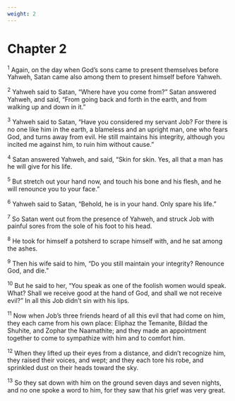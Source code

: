 ```yaml
---
weight: 2
---
```


# Chapter 2

<sup>1</sup> Again, on the day when God’s sons came to present themselves before Yahweh, Satan came also among them to present himself before Yahweh. 

<sup>2</sup> Yahweh said to Satan, “Where have you come from?” Satan answered Yahweh, and said, “From going back and forth in the earth, and from walking up and down in it.” 

<sup>3</sup> Yahweh said to Satan, “Have you considered my servant Job? For there is no one like him in the earth, a blameless and an upright man, one who fears God, and turns away from evil. He still maintains his integrity, although you incited me against him, to ruin him without cause.” 

<sup>4</sup> Satan answered Yahweh, and said, “Skin for skin. Yes, all that a man has he will give for his life. 

<sup>5</sup> But stretch out your hand now, and touch his bone and his flesh, and he will renounce you to your face.” 

<sup>6</sup> Yahweh said to Satan, “Behold, he is in your hand. Only spare his life.” 

<sup>7</sup> So Satan went out from the presence of Yahweh, and struck Job with painful sores from the sole of his foot to his head. 

<sup>8</sup> He took for himself a potsherd to scrape himself with, and he sat among the ashes. 

<sup>9</sup> Then his wife said to him, “Do you still maintain your integrity? Renounce God, and die.” 

<sup>10</sup> But he said to her, “You speak as one of the foolish women would speak. What? Shall we receive good at the hand of God, and shall we not receive evil?” In all this Job didn’t sin with his lips. 

<sup>11</sup> Now when Job’s three friends heard of all this evil that had come on him, they each came from his own place: Eliphaz the Temanite, Bildad the Shuhite, and Zophar the Naamathite; and they made an appointment together to come to sympathize with him and to comfort him. 

<sup>12</sup> When they lifted up their eyes from a distance, and didn’t recognize him, they raised their voices, and wept; and they each tore his robe, and sprinkled dust on their heads toward the sky. 

<sup>13</sup> So they sat down with him on the ground seven days and seven nights, and no one spoke a word to him, for they saw that his grief was very great. 


